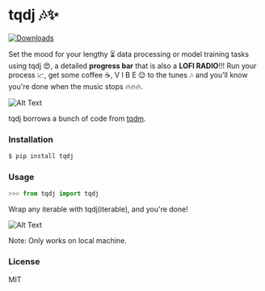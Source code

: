 # tqdj :notes::sparkles:

[![Downloads](https://pepy.tech/badge/tqdj)](https://pepy.tech/project/tqdj)

Set the mood for your lengthy :hourglass_flowing_sand: data processing or model training tasks using tqdj :heart_eyes:, a detailed  **progress bar**  that is also a **LOFI RADIO**!!! Run your process :chart_with_upwards_trend:, get some coffee :coffee:, V I B E :relieved: to the tunes :notes: and you'll know you're done when the music stops :fire::fire::fire:.

![Alt Text](https://i.imgur.com/rBwi7ti.gif)

tqdj borrows a bunch of code from [tqdm](https://github.com/tqdm/tqdm).

### Installation

```sh
$ pip install tqdj
```

### Usage
```python
>>> from tqdj import tqdj
```

Wrap any iterable with tqdj(iterable), and you're done!

![Alt Text](https://i.imgur.com/kGBex5I.png)

Note: Only works on local machine.

### License

MIT
